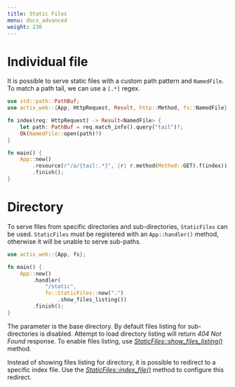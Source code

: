 ```yaml
---
title: Static Files
menu: docs_advanced
weight: 230
---
```


# Individual file

It is possible to serve static files with a custom path pattern and `NamedFile`. To
match a path tail, we can use a `[.*]` regex.

```rust
use std::path::PathBuf;
use actix_web::{App, HttpRequest, Result, http::Method, fs::NamedFile};

fn index(req: HttpRequest) -> Result<NamedFile> {
    let path: PathBuf = req.match_info().query("tail")?;
    Ok(NamedFile::open(path)?)
}

fn main() {
    App::new()
        .resource(r"/a/{tail:.*}", |r| r.method(Method::GET).f(index))
        .finish();
}
```

# Directory

To serve files from specific directories and sub-directories, `StaticFiles` can be used.
`StaticFiles` must be registered with an `App::handler()` method, otherwise
it will be unable to serve sub-paths.

```rust
use actix_web::{App, fs};

fn main() {
    App::new()
        .handler(
            "/static",
            fs::StaticFiles::new(".")
                .show_files_listing())
        .finish();
}
```

The parameter is the base directory. By default files listing for sub-directories
is disabled. Attempt to load directory listing will return *404 Not Found* response.
To enable files listing, use 
[*StaticFiles::show_files_listing()*](../../actix-web/actix_web/fs/struct.StaticFiles.html#method.show_files_listing)
method.

Instead of showing files listing for directory, it is possible to redirect
to a specific index file. Use the
[*StaticFiles::index_file()*](../../actix-web/actix_web/fs/struct.StaticFiles.html#method.index_file)
method to configure this redirect.
